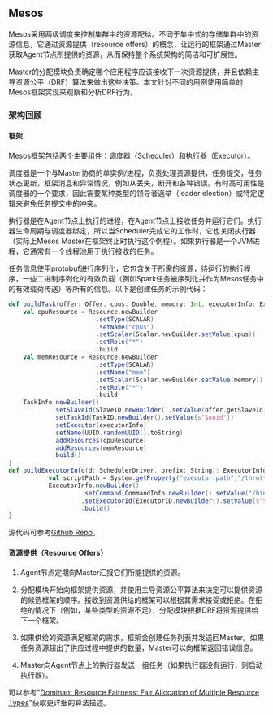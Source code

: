## Mesos

Mesos采用两级调度来控制集群中的资源配给。不同于集中式的存储集群中的资源信息，它通过资源提供（resource offers）的概念，让运行的框架通过Master获取Agent节点所提供的资源，从而保持整个系统架构的简洁和可扩展性。

Master的分配模块负责确定哪个应用程序应该接收下一次资源提供，并且依赖主导资源公平（DRF）算法来做出这些决策。本文针对不同的用例使用简单的Mesos框架实现来观察和分析DRF行为。

### 架构回顾

#### 框架

Mesos框架包括两个主要组件：调度器（Scheduler）和执行器（Executor）。

调度器是一个与Master协商的单实例/进程，负责处理资源提供，任务提交，任务状态更新，框架消息和异常情况，例如从丢失，断开和各种错误。有时高可用性是调度器的一个要求，因此需要某种类型的领导者选举（leader election）或特定逻辑来避免任务提交中的冲突。

执行器是在Agent节点上执行的进程，在Agent节点上接收任务并运行它们。执行器生命周期与调度器绑定，所以当Scheduler完成它的工作时，它也关闭执行器（实际上Mesos Master在框架终止时执行这个例程）。如果执行器是一个JVM进程，它通常有一个线程池用于执行接收的任务。

任务信息使用protobuf进行序列化，它包含关于所需的资源，待运行的执行程序，一些二进制序列化的有效负载（例如Spark任务被序列化并作为Mesos任务中的有效载荷传送）等所有的信息。以下是创建任务的示例代码：

```scala
def buildTask(offer: Offer, cpus: Double, memory: Int, executorInfo: ExecutorInfo) = { 
    val cpuResource = Resource.newBuilder 
                        .setType(SCALAR) 
                        .setName("cpus") 
                        .setScalar(Scalar.newBuilder.setValue(cpus)) 
                        .setRole("*") 
                        .build 
    val memResource = Resource.newBuilder 
                        .setType(SCALAR) 
                        .setName("mem") 
                        .setScalar(Scalar.newBuilder.setValue(memory)) 
                        .setRole("*") 
                        .build 
    TaskInfo.newBuilder() 
            .setSlaveId(SlaveID.newBuilder().setValue(offer.getSlaveId.getValue).build()) 
            .setTaskId(TaskID.newBuilder().setValue(s"$uuid")) 
            .setExecutor(executorInfo) 
            .setName(UUID.randomUUID().toString) 
            .addResources(cpuResource) 
            .addResources(memResource) 
            .build() 
} 
def buildExecutorInfo(d: SchedulerDriver, prefix: String): ExecutorInfo = { 
           val scriptPath = System.getProperty("executor.path","/throttle/throttle-executor.sh") 
           ExecutorInfo.newBuilder() 
                    .setCommand(CommandInfo.newBuilder().setValue("/bin/sh "+scriptPath)) 
                    .setExecutorId(ExecutorID.newBuilder().setValue(s"${prefix}_$uuid")) 
                    .build() 
}
```

源代码可参考[Github Repo](https://github.com/datastrophic/mesos-workshop/tree/master/src/main/scala/io/datastrophic/mesos)。

#### 资源提供（Resource Offers）

1. Agent节点定期向Master汇报它们所能提供的资源。

2. 分配模块开始向框架提供资源，并使用主导资源公平算法来决定可以提供资源的候选框架的顺序。接收到资源供给的框架可以根据其需求接受或拒绝。在拒绝的情况下（例如，某些类型的资源不足），分配模块根据DRF将资源提供给下一个框架。

3. 如果供给的资源满足框架的需求，框架会创建任务列表并发送回Master。如果任务资源超出了供应过程中提供的数量，Master可以向框架返回错误信息。

4. Master向Agent节点上的执行器发送一组任务（如果执行器没有运行，则启动执行器）。



可以参考"[Dominant Resource Fairness: Fair Allocation of Multiple Resource Types](https://www.cs.berkeley.edu/~alig/papers/drf.pdf)"获取更详细的算法描述。